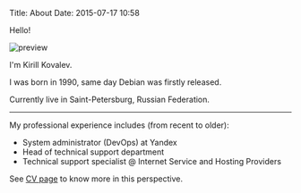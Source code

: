 Title: About
Date: 2015-07-17 10:58

Hello!

![preview]({filename}/media/photo.jpg)

I'm Kirill Kovalev.

I was born in 1990, same day Debian was firstly released.

Currently live in Saint-Petersburg, Russian Federation.

---

My professional experience includes (from recent to older):

- System administrator (DevOps) at Yandex
- Head of technical support department
- Technical support specialist @ Internet Service and Hosting Providers

See [CV page]({filename}cv.md) to know more in this perspective.
